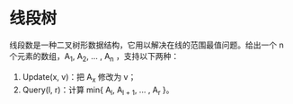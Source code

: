 # 线段树

线段数是一种二叉树形数据结构，它用以解决在线的范围最值问题。给出一个 n 个元素的数组，A<sub>1</sub>, A<sub>2</sub>, ... , A<sub>n</sub> ，支持以下两种：

1. Update(x, v)：把 A<sub>x</sub> 修改为 v；
2. Query(l, r)：计算 min{ A<sub>l</sub>, A<sub>l + 1</sub>, ... , A<sub>r</sub> }。
